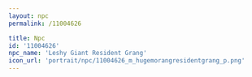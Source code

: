 ```yaml
---
layout: npc
permalink: /11004626

title: Npc
id: '11004626'
npc_name: 'Leshy Giant Resident Grang'
icon_url: 'portrait/npc/11004626_m_hugemorangresidentgrang_p.png'
---
```

